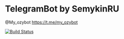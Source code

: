 # TelegramBot by SemykinRU

@My_ozybot
https://t.me/my_ozybot

[![Build Status](https://app.travis-ci.com/SemykinRU/TelegramSpringBot.svg?branch=master)](https://app.travis-ci.com/SemykinRU/TelegramSpringBot)

